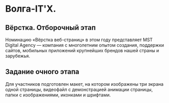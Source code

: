 # Волга-IT'X.
## Вёрстка. Отборочный этап

Номинацию «Вёрстка веб-страниц» в этом году представляет MST Digital Agency — компания с многолетним опытом создания, поддержки сайтов, мобильных приложений крупнейших брендов нашей страны и зарубежья.

## Задание очного этапа
Для участников подготовлен макет, на котором изображены три экрана одной страницы, видеофайл с демонстрацией анимации страницы, папки с изображениями, иконками и шрифтами. 
